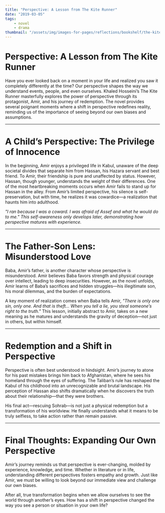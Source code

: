 ```yaml
---
title: "Perspective: A Lesson from The Kite Runner"
date: "2019-03-05"
tags:
    - novel
    - drama
thumbnail: "/assets/img/images-for-pages/reflections/bookshelf/the-kite-runner.jpg"
---
```


# Perspective: A Lesson from The Kite Runner

Have you ever looked back on a moment in your life and realized you saw it completely differently at the time? Our perspective shapes the way we understand events, people, and even ourselves. Khaled Hosseini’s The Kite Runner masterfully explores the power of perspective through its protagonist, Amir, and his journey of redemption. The novel provides several poignant moments where a shift in perspective redefines reality, reminding us of the importance of seeing beyond our own biases and assumptions.

---

# A Child’s Perspective: The Privilege of Innocence

In the beginning, Amir enjoys a privileged life in Kabul, unaware of the deep societal divides that separate him from Hassan, his Hazara servant and best friend. To Amir, their friendship is pure and unaffected by status. However, Hassan, though younger, understands the weight of their differences. One of the most heartbreaking moments occurs when Amir fails to stand up for Hassan in the alley. From Amir’s limited perspective, his silence is self-preservation, but with time, he realizes it was cowardice—a realization that haunts him into adulthood.

*"I ran because I was a coward. I was afraid of Assef and what he would do to me." This self-awareness only develops later, demonstrating how perspective matures with experience.*

---

# The Father-Son Lens: Misunderstood Love

Baba, Amir’s father, is another character whose perspective is misunderstood. Amir believes Baba favors strength and physical courage over intellect, leading to deep insecurities. However, as the novel unfolds, Amir learns of Baba’s sacrifices and hidden struggles—his illegitimate son, his moral dilemmas, and the burden of expectations.

A key moment of realization comes when Baba tells Amir, *"There is only one sin, only one. And that is theft… When you tell a lie, you steal someone’s right to the truth."* This lesson, initially abstract to Amir, takes on a new meaning as he matures and understands the gravity of deception—not just in others, but within himself.

---

# Redemption and a Shift in Perspective

Perspective is often best understood in hindsight. Amir’s journey to atone for his past mistakes brings him back to Afghanistan, where he sees his homeland through the eyes of suffering. The Taliban’s rule has reshaped the Kabul of his childhood into an unrecognizable and brutal landscape. His perception of Hassan also shifts dramatically when he discovers the truth about their relationship—that they were brothers.

His final act—rescuing Sohrab—is not just a physical redemption but a transformation of his worldview. He finally understands what it means to be truly selfless, to take action rather than remain passive.

---

# Final Thoughts: Expanding Our Own Perspective
Amir’s journey reminds us that perspective is ever-changing, molded by experience, knowledge, and time. Whether in literature or in life, understanding different perspectives fosters empathy and growth. Just like Amir, we must be willing to look beyond our immediate view and challenge our own biases.

After all, true transformation begins when we allow ourselves to see the world through another’s eyes. How has a shift in perspective changed the way you see a person or situation in your own life?